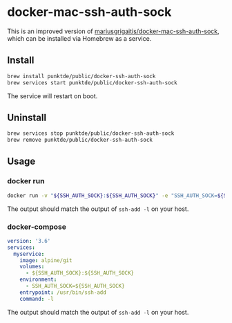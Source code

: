 # docker-mac-ssh-auth-sock

This is an improved version of [mariusgrigaitis/docker-mac-ssh-auth-sock](https://github.com/mariusgrigaitis/docker-mac-ssh-auth-sock),
which can be installed via Homebrew as a service.

## Install

```bash
brew install punktde/public/docker-ssh-auth-sock
brew services start punktde/public/docker-ssh-auth-sock
```

The service will restart on boot.

## Uninstall

```bash
brew services stop punktde/public/docker-ssh-auth-sock
brew remove punktde/public/docker-ssh-auth-sock
```

## Usage

### docker run

```bash
docker run -v "${SSH_AUTH_SOCK}:${SSH_AUTH_SOCK}" -e "SSH_AUTH_SOCK=${SSH_AUTH_SOCK}" --entrypoint /usr/bin/ssh-add alpine/git -l
```

The output should match the output of `ssh-add -l` on your host.

### docker-compose

```yaml
version: '3.6'
services:
  myservice:
    image: alpine/git
    volumes:
      - ${SSH_AUTH_SOCK}:${SSH_AUTH_SOCK}
    environment:
      - SSH_AUTH_SOCK=${SSH_AUTH_SOCK}
    entrypoint: /usr/bin/ssh-add
    command: -l
```

The output should match the output of `ssh-add -l` on your host.
